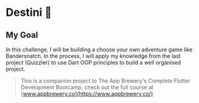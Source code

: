 # Destini 🤔

## My Goal

In this challenge, I will be building a choose your own adventure game like Bandersnatch. In the process, I will apply my knowledge from the last project (Quizzler) to use Dart OOP principles to build a well organised project.

>This is a companion project to The App Brewery's Complete Flutter Development Bootcamp, check out the full course at [www.appbrewery.co](https://www.appbrewery.co/)